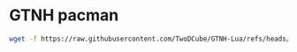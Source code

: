# GTNH pacman

```bash
wget -f https://raw.githubusercontent.com/TwoDCube/GTNH-Lua/refs/heads/master/pacman.lua
```